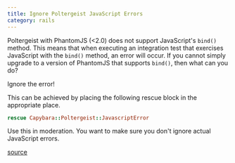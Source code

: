 ```yaml
--- 
title: Ignore Poltergeist JavaScript Errors
category: rails
---
```


Poltergeist with PhantomJS (<2.0) does not support JavaScript's `bind()`
method. This means that when executing an integration test that exercises
JavaScript with the `bind()` method, an error will occur. If you cannot
simply upgrade to a version of PhantomJS that supports `bind()`, then what
can you do?

Ignore the error!

This can be achieved by placing the following rescue block in the
appropriate place.

```ruby
rescue Capybara::Poltergeist::JavascriptError
```

Use this in moderation. You want to make sure you don't ignore actual
JavaScript errors.

[source](http://stackoverflow.com/questions/22020680/temporarily-set-js-errors-to-false-in-poltergeist)
